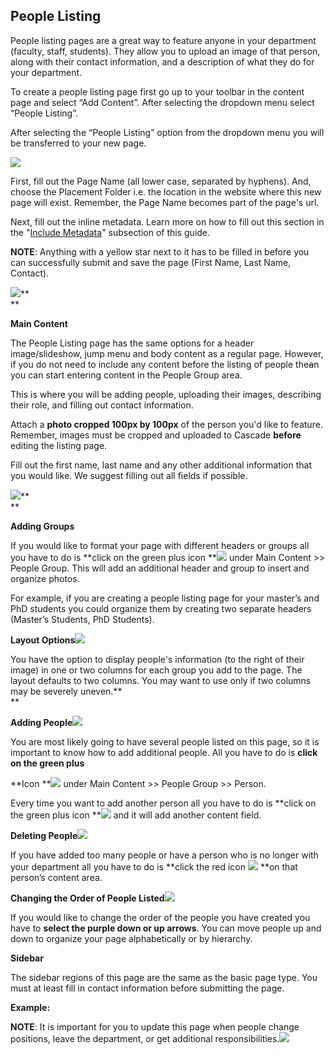 ## People Listing

People listing pages are a great way to feature anyone in your department \(faculty, staff, students\). They allow you to upload an image of that person, along with their contact information, and a description of what they do for your department.

To create a people listing page first go up to your toolbar in the content page and select “Add Content”. After selecting the dropdown menu select “People Listing”.

After selecting the “People Listing” option from the dropdown menu you will be transferred to your new page.

![](/assets/d1.png)

First, fill out the Page Name \(all lower case, separated by hyphens\). And, choose the Placement Folder i.e. the location in the website where this new page will exist. Remember, the Page Name becomes part of the page's url.

Next, fill out the inline metadata. Learn more on how to fill out this section in the "[Include Metadata](#_Include_Metadata)" subsection of this guide.

**NOTE**: Anything with a yellow star next to it has to be filled in before you can successfully submit and save the page \(First Name, Last Name, Contact\).

![](/assets/d2.jpeg)**      
**

**Main Content**

The People Listing page has the same options for a header image/slideshow, jump menu and body content as a regular page. However, if you do not need to include any content before the listing of people the~~a~~n you can start entering content in the People Group area.

This is where you will be adding people, uploading their images, describing their role, and filling out contact information.

Attach a **photo cropped 100px by 100px** of the person you'd like to feature. Remember, images must be cropped and uploaded to Cascade **before** editing the listing page.

Fill out the first name, last name and any other additional information that you would like. We suggest filling out all fields if possible.

![](/assets/d3.jpeg)**      
**

**Adding Groups**

If you would like to format your page with different headers or groups all you have to do is **click on the green plus icon **![](/assets/d5.jpeg) under Main Content &gt;&gt; People Group. This will add an additional header and group to insert and organize photos.

For example, if you are creating a people listing page for your master’s and PhD students you could organize them by creating two separate headers \(Master’s Students, PhD Students\).

**Layout Options**![](/assets/d6.png)

You have the option to display people's information \(to the right of their image\) in one or two columns for each group you add to the page. The layout defaults to two columns. You may want to use only if two columns may be severely uneven.**      
**

**Adding People**![](/assets/d7.png)

You are most likely going to have several people listed on this page, so it is important to know how to add additional people. All you have to do is **click on the green plus**

**Icon **![](/assets/d5.jpeg) under Main Content &gt;&gt; People Group &gt;&gt; Person.

Every time you want to add another person all you have to do is **click on the green plus icon **![](/assets/d5.jpeg) and it will add another content field.



**Deleting People**![](/assets/d9.png)

If you have added too many people or have a person who is no longer with your department all you have to do is **click the red icon **![](/assets/d10.jpeg)** **on that person’s content area.



**Changing the Order of People Listed**![](/assets/d11.png)

If you would like to change the order of the people you have created you have to **select the purple down or up arrows**. You can move people up and down to organize your page alphabetically or by hierarchy.

**Sidebar**

The sidebar regions of this page are the same as the basic page type. You must at least fill in contact information before submitting the page.

**Example:**

**NOTE**: It is important for you to update this page when people change positions, leave the department, or get additional responsibilities.![](/assets/d12.jpeg)

